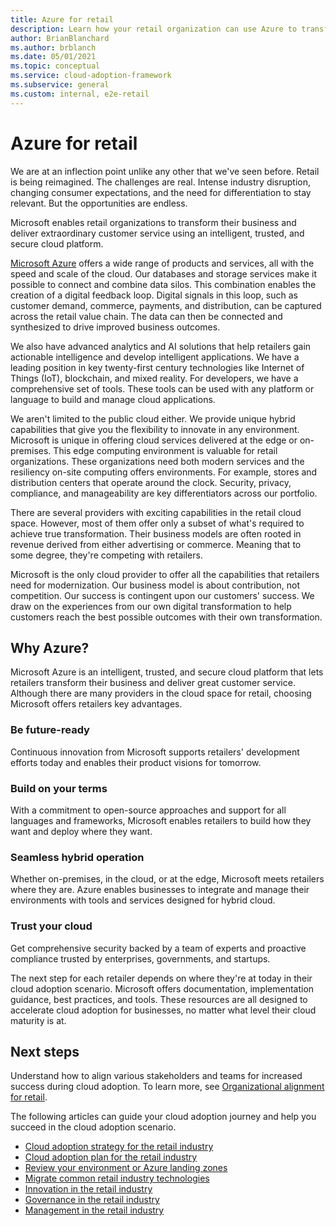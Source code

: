 ```yaml
---
title: Azure for retail
description: Learn how your retail organization can use Azure to transform their business and provide great customer service using a secure cloud platform.
author: BrianBlanchard
ms.author: brblanch
ms.date: 05/01/2021
ms.topic: conceptual
ms.service: cloud-adoption-framework
ms.subservice: general
ms.custom: internal, e2e-retail
---
```


# Azure for retail

We are at an inflection point unlike any other that we've seen before. Retail is being reimagined. The challenges are real. Intense industry disruption, changing consumer expectations, and the need for differentiation to stay relevant. But the opportunities are endless.

Microsoft enables retail organizations to transform their business and deliver extraordinary customer service using an intelligent, trusted, and secure cloud platform.

[Microsoft Azure](https://azure.microsoft.com/services/) offers a wide range of products and services, all with the speed and scale of the cloud. Our databases and storage services make it possible to connect and combine data silos. This combination enables the creation of a digital feedback loop. Digital signals in this loop, such as customer demand, commerce, payments, and distribution, can be captured across the retail value chain. The data can then be connected and synthesized to drive improved business outcomes.

We also have advanced analytics and AI solutions that help retailers gain actionable intelligence and develop intelligent applications. We have a leading position in key twenty-first century technologies like Internet of Things (IoT), blockchain, and mixed reality. For developers, we have a comprehensive set of tools. These tools can be used with any platform or language to build and manage cloud applications.

We aren't limited to the public cloud either. We provide unique hybrid capabilities that give you the flexibility to innovate in any environment. Microsoft is unique in offering cloud services delivered at the edge or on-premises. This edge computing environment is valuable for retail organizations. These organizations need both modern services and the resiliency on-site computing offers environments. For example, stores and distribution centers that operate around the clock. Security, privacy, compliance, and manageability are key differentiators across our portfolio.

There are several providers with exciting capabilities in the retail cloud space. However, most of them offer only a subset of what's required to achieve true transformation. Their business models are often rooted in revenue derived from either advertising or commerce. Meaning that to some degree, they're competing with retailers.

Microsoft is the only cloud provider to offer all the capabilities that retailers need for modernization. Our business model is about contribution, not competition. Our success is contingent upon our customers' success. We draw on the experiences from our own digital transformation to help customers reach the best possible outcomes with their own transformation.

## Why Azure?

Microsoft Azure is an intelligent, trusted, and secure cloud platform that lets retailers transform their business and deliver great customer service. Although there are many providers in the cloud space for retail, choosing Microsoft offers retailers key advantages.

### Be future-ready

Continuous innovation from Microsoft supports retailers' development efforts today and enables their product visions for tomorrow.

### Build on your terms

With a commitment to open-source approaches and support for all languages and frameworks, Microsoft enables retailers to build how they want and deploy where they want.

### Seamless hybrid operation

Whether on-premises, in the cloud, or at the edge, Microsoft meets retailers where they are. Azure enables businesses to integrate and manage their environments with tools and services designed for hybrid cloud.

### Trust your cloud

Get comprehensive security backed by a team of experts and proactive compliance trusted by enterprises, governments, and startups.

The next step for each retailer depends on where they're at today in their cloud adoption scenario. Microsoft offers documentation, implementation guidance, best practices, and tools. These resources are all designed to accelerate cloud adoption for businesses, no matter what level their cloud maturity is at.

## Next steps

Understand how to align various stakeholders and teams for increased success during cloud adoption. To learn more, see [Organizational alignment for retail](./organize.md).

The following articles can guide your cloud adoption journey and help you succeed in the cloud adoption scenario.

- [Cloud adoption strategy for the retail industry](./strategy.md)
- [Cloud adoption plan for the retail industry](./plan.md)
- [Review your environment or Azure landing zones](./ready.md)
- [Migrate common retail industry technologies](./migrate.md)
- [Innovation in the retail industry](./innovate.md)
- [Governance in the retail industry](./govern.md)
- [Management in the retail industry](./manage.md)
